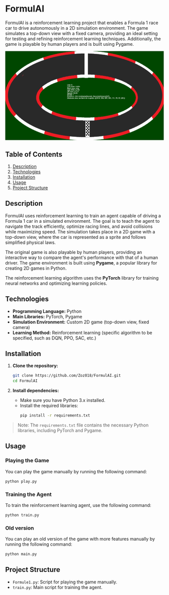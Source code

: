 # FormulAI

FormulAI is a reinforcement learning project that enables a Formula 1 race car to drive autonomously in a 2D simulation environment. The game simulates a top-down view with a fixed camera, providing an ideal setting for testing and refining reinforcement learning techniques. Additionally, the game is playable by human players and is built using Pygame.

![Game view](assets/images/illustration.png)

## Table of Contents
1. [Description](#description)
2. [Technologies](#technologies)
3. [Installation](#installation)
4. [Usage](#usage)
5. [Project Structure](#project-structure)

## Description

FormulAI uses reinforcement learning to train an agent capable of driving a Formula 1 car in a simulated environment. The goal is to teach the agent to navigate the track efficiently, optimize racing lines, and avoid collisions while maximizing speed. The simulation takes place in a 2D game with a top-down view, where the car is represented as a sprite and follows simplified physical laws.

The original game is also playable by human players, providing an interactive way to compare the agent's performance with that of a human driver. The game environment is built using **Pygame**, a popular library for creating 2D games in Python.

The reinforcement learning algorithm uses the **PyTorch** library for training neural networks and optimizing learning policies.

## Technologies

- **Programming Language:** Python
- **Main Libraries:** PyTorch, Pygame
- **Simulation Environment:** Custom 2D game (top-down view, fixed camera)
- **Learning Method:** Reinforcement learning (specific algorithm to be specified, such as DQN, PPO, SAC, etc.)

## Installation

1. **Clone the repository:**
   ```bash
   git clone https://github.com/Zoz018/FormulAI.git
   cd FormulAI
   ```

2. **Install dependencies:**
   - Make sure you have Python 3.x installed.
   - Install the required libraries:
     ```bash
     pip install -r requirements.txt
     ```

> Note: The `requirements.txt` file contains the necessary Python libraries, including PyTorch and Pygame.

## Usage

### Playing the Game
You can play the game manually by running the following command:
```bash
python play.py
```

### Training the Agent
To train the reinforcement learning agent, use the following command:
```bash
python train.py
```

### Old version
You can play an old version of the game with more features manually by running the following command:
```bash
python main.py
```

## Project Structure

- `Formule1.py`: Script for playing the game manually.
- `train.py`: Main script for training the agent.

